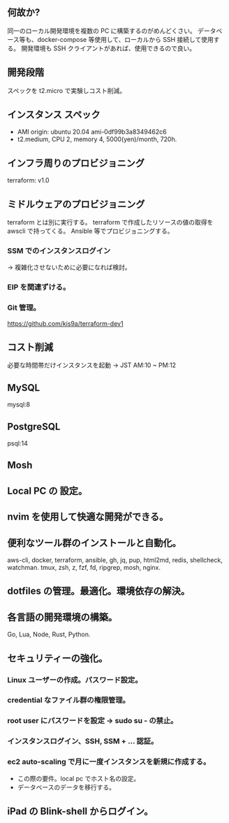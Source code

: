 ## 何故か?

同一のローカル開発環境を複数の PC に構築するのがめんどくさい。
データベース等も、docker-compose 等使用して、ローカルから SSH 接続して使用する。
開発環境も SSH クライアントがあれば、使用できるので良い。

## 開発段階

スペックを t2.micro で実験しコスト削減。

## インスタンス スペック

- AMI origin: ubuntu 20.04 ami-0df99b3a8349462c6
- t2.medium, CPU 2, memory 4, 5000(yen)/month, 720h.

## インフラ周りのプロビジョニング

terraform: v1.0

## ミドルウェアのプロビジョニング

terraform とは別に実行する。
terraform で作成したリソースの値の取得を awscli で持ってくる。
Ansible 等でプロビジョニングする。

### SSM でのインスタンスログイン

<!-- ### 基本的な構成は、VPC の上にネットワークを構成する。 -->

-> 複雑化させないために必要になれば検討。

### EIP を関連ずける。

### Git 管理。

<https://github.com/kis9a/terraform-dev1>

## コスト削減

必要な時間帯だけインスタンスを起動 -> JST AM:10 ~ PM:12

## MySQL

mysql:8

## PostgreSQL

psql:14

## Mosh

## Local PC の 設定。

## nvim を使用して快適な開発ができる。

## 便利なツール群のインストールと自動化。

aws-cli, docker, terraform, ansible, gh, jq, pup, html2md, redis, shellcheck, watchman.
tmux, zsh, z, fzf, fd, ripgrep, mosh, nginx.

## dotfiles の管理。最適化。環境依存の解決。

## 各言語の開発環境の構築。

Go, Lua, Node, Rust, Python.

## セキュリティーの強化。

### Linux ユーザーの作成。パスワード設定。

### credential なファイル群の権限管理。

### root user にパスワードを設定 -> sudo su - の禁止。

### インスタンスログイン、SSH, SSM + ... 認証。

### ec2 auto-scaling で月に一度インスタンスを新規に作成する。

- この際の要件。local pc でホスト名の設定。
- データベースのデータを移行する。

## iPad の Blink-shell からログイン。
